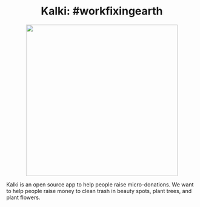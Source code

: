 <link href="https://fonts.googleapis.com/css?family=Raleway" rel="stylesheet">

<h1 align="center"> Kalki: #workfixingearth</h1>

<p align="center">
<img src="https://i.imgur.com/cAgNsHV.jpg" height="400vh" width="auto">
</p>

Kalki is an open source app to help people raise micro-donations. We want to help people raise money to clean trash in beauty spots, plant trees, and plant flowers. 



 


























